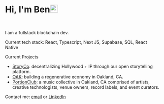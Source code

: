# Hi, I'm Ben<img src="https://media.giphy.com/media/hvRJCLFzcasrR4ia7z/giphy.gif" width="25px">
<br />

I am a fullstack blockchain dev.

Current tech stack: React, Typescript, Next JS, Supabase, SQL, React Native

Current Projects
- [StoryCo](https://story.co/): decentralizing Hollywood + IP through our open storytelling platform.
- [OAK](https://www.oak.community/): building a regenerative economy in Oakland, CA.
- [PortionClub](https://portionclub.vercel.app/): a music collective in Oakland, CA comprised of artists, creative technologists, venue owners, record labels, and event curators.

Contact me: [email](mailto:1996byk@gmail.com?subject=Hi!) or [LinkedIn](https://www.linkedin.com/in/ben-kim-740412149/)
